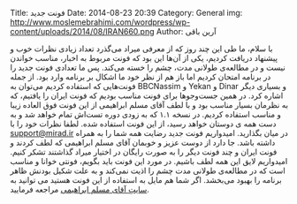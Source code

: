 Title: فونت جدید
Date: 2014-08-23 20:39
Category: General
img: http://www.moslemebrahimi.com/wordpress/wp-content/uploads/2014/08/IRAN660.png
Author: آرین باقی

با سلام،
ما طی این چند روز که از معرفی میراد می‌گذرد تعداد زیادی نظرات خوب و پیشنهاد دریافت کردیم، یکی از آن‌ها این بود که فونت مربوط به اخبار، مناسب خواندن نیست و در مطالعه‌ی طولانی مدت، چشم را خسته می‌کند. پس ما تعدادی فونت جدید را در برنامه امتحان کردیم اما باز هم از نظر خود ما اشکال بر برنامه وارد بود. از جمله فونت‌هایی که استفاده کردیم می‌توان به BBCNassim و Yekan و Dinar و بسیاری دیگر اشاره کرد. در همین جست‌و‌جو‌ها برای فونت مناسب بودیم که فونت ایران را یافتیم، که به نظرمان بسیار مناسب بود و با لطف آقای مسلم ابراهیمی از این فونت فوق العاده زیبا و مناسب استفاده کردیم. در نسخه ۱.۱ که به زودی دوره تست‌اش تمام خواهد شد و به دست همه ی دوستان خواهد رسید، از این فونت استفاده شده. لطفا نظرات خود را با support@mirad.ir در میان بگذارید.
امیدواریم فونت جدید رضایت همه شما را به همراه داشته باشد. جا دارد از دوست عزیز و خوبمان آقای مسلم ابراهیمی که لطف کردند و فونت ایران و چند فونت دیگر را به صورت رایگان در اختیار میراد گذاشتند تشکر کنیم. امیدواریم لایق این همه لطف باشیم.
در مورد این فونت باید بگویم، فونتی خوانا و مناسب است که در مطالعه‌ی طولانی مدت چشم را اذیت نمی‌کند و به علت شکیل بودنش ظاهر برنامه را بهبود می‌بخشد. اگر شما هم مایل به استفاده از این فونت هستید می توانید به [سایتِ آقای مسلم ابراهیمی](http://www.moslemebrahimi.com) مراجعه فرمایید.
